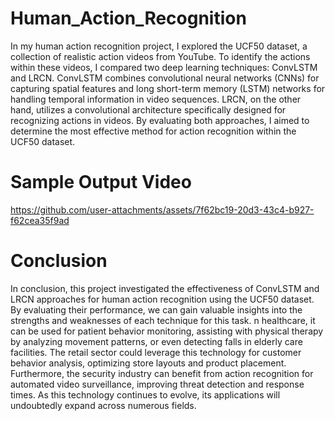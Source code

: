 # Human_Action_Recognition
In my human action recognition project, I explored the UCF50 dataset, a collection of realistic action videos from YouTube. To identify the actions within these videos, I compared two deep learning techniques: ConvLSTM and LRCN. ConvLSTM combines convolutional neural networks (CNNs) for capturing spatial features and long short-term memory (LSTM) networks for handling temporal information in video sequences. LRCN, on the other hand, utilizes a convolutional architecture specifically designed for recognizing actions in videos. By evaluating both approaches, I aimed to determine the most effective method for action recognition within the UCF50 dataset.

# Sample Output Video
https://github.com/user-attachments/assets/7f62bc19-20d3-43c4-b927-f62cea35f9ad

# Conclusion
In conclusion, this project investigated the effectiveness of ConvLSTM and LRCN approaches for human action recognition using the UCF50 dataset. By evaluating their performance, we can gain valuable insights into the strengths and weaknesses of each technique for this task.
n healthcare, it can be used for patient behavior monitoring, assisting with physical therapy by analyzing movement patterns, or even detecting falls in elderly care facilities. The retail sector could leverage this technology for customer behavior analysis, optimizing store layouts and product placement. Furthermore, the security industry can benefit from action recognition for automated video surveillance, improving threat detection and response times. As this technology continues to evolve, its applications will undoubtedly expand across numerous fields.


